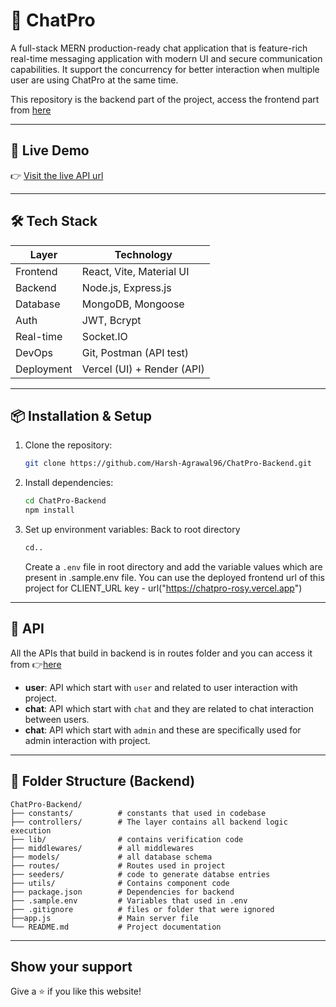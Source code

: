 # 🏥 ChatPro

A full-stack MERN production-ready chat application that is feature-rich real-time messaging application with modern UI and secure communication capabilities.
It support the concurrency for better interaction when multiple user are using ChatPro at the same time.

This repository is the backend part of the project, access the frontend part from [here](https://github.com/Harsh-Agrawal96/ChatPro-Frontend)

---

## 🚀 Live Demo

👉 [Visit the live API url](https://chatpro-backend.onrender.com)

---

## 🛠️ Tech Stack

| Layer        | Technology                     |
|--------------|------------------------------- |
| Frontend     | React, Vite, Material UI       |
| Backend      | Node.js, Express.js            |
| Database     | MongoDB, Mongoose              |
| Auth         | JWT, Bcrypt                    |
| Real-time    | Socket.IO                      |
| DevOps       | Git, Postman (API test)        |
| Deployment   | Vercel (UI) + Render (API)     |

---

## 📦 Installation & Setup

1. Clone the repository:
   ```bash
   git clone https://github.com/Harsh-Agrawal96/ChatPro-Backend.git
   ```

2. Install dependencies:
   ```bash
   cd ChatPro-Backend
   npm install
   ```

3. Set up environment variables:
   Back to root directory
   ```bash
   cd..
   ```
   Create a `.env` file in root directory and add the variable values which are present in .sample.env file.
   You can use the deployed frontend url of this project for CLIENT_URL key - url("https://chatpro-rosy.vercel.app")

---

## 📡 API

All the APIs that build in backend is in routes folder and you can access it from 👉[here](https://github.com/Harsh-Agrawal96/ChatPro-Backend/tree/main/routes)
- **user**: API which start with `user` and related to user interaction with project.
- **chat**: API which start with `chat` and they are related to chat interaction between users.
- **chat**: API which start with `admin` and these are specifically used for admin interaction with project.

---

## 📂 Folder Structure (Backend)

```
ChatPro-Backend/
├── constants/          # constants that used in codebase
├── controllers/        # The layer contains all backend logic execution
├── lib/                # contains verification code
├── middlewares/        # all middlewares
├── models/             # all database schema
├── routes/             # Routes used in project
├── seeders/            # code to generate databse entries
├── utils/              # Contains component code
├── package.json        # Dependencies for backend
├── .sample.env         # Variables that used in .env
├── .gitignore          # files or folder that were ignored
├──app.js               # Main server file
└── README.md           # Project documentation
```

---

## Show your support

Give a ⭐ if you like this website!